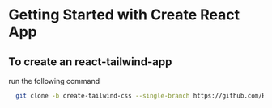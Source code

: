 # Getting Started with Create React App


## To create an react-tailwind-app

run the following command

```bash
  git clone -b create-tailwind-css --single-branch https://github.com/Harshitchopde/create-react-app.git
```


